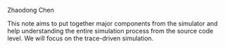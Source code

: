 Zhaodong Chen

This note aims to put together major components from the simulator and help understanding the entire simulation process from the source code level. We will focus on the trace-driven simulation.
